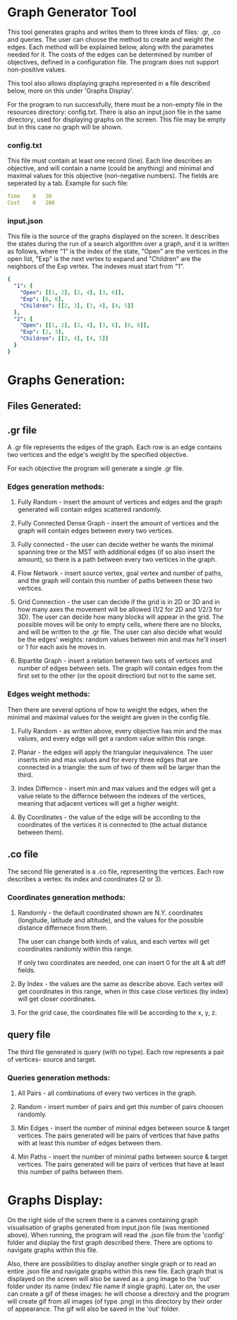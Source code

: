 # Graph Generator Tool
This tool generates graphs and writes them to three kinds of files: .gr, .co and queries.
The user can choose the method to create and weight the edges. Each method will be explained below, along with the parametes needed for it.
The costs of the edges can be determined by number of objectives, defined in a configuration file. The program does not support non-positive values.

This tool also allows displaying graphs represented in a file described below, more on this under 'Graphs Display'.

For the program to run successfully, there must be a non-empty file in the resources directory: config.txt. There is also an input.json file in the same directory, used for displaying graphs on the screen. This file may be empty but in this case no graph will be shown.

### config.txt
This file must contain at least one record (line). Each line describes an objective, and will contain a name (could be anything) and minimal and maximal values for this objective (non-negative numbers). The fields are seperated by a tab. Example for such file:
```yaml
Time	0	20
Cost	0	200
```

### input.json
This file is the source of the graphs displayed on the screen. It describes the states during the run of a search algorithm over a graph, and it is written as follows, where "1" is the index of the state, "Open" are the vertices in the open list, "Exp" is the next vertex to expand and "Children" are the neighbors of the Exp vertex. The indexes must start from "1".
```yaml
{
  "1": {
    "Open": [[1, 2], [2, 4], [3, 6]],
    "Exp": [6, 8],
    "Children": [[2, 3], [3, 4], [4, 5]]
  },
  "2": {
    "Open": [[1, 2], [2, 4], [3, 6], [6, 8]],
    "Exp": [2, 3],
    "Children": [[3, 4], [4, 5]]
  }
}
```

# Graphs Generation:

## Files Generated:

## .gr file
A .gr file represents the edges of the graph. Each row is an edge contains two vertices and the edge's weight by the specified objective.

For each objective the program will generate a single .gr file.

### Edges generation methods:

1. Fully Random - insert the amount of vertices and edges and the graph generated will contain edges scattered randomly.

2. Fully Connected Dense Graph - insert the amount of vertices and the graph will contain edges between every two vertices. 

3. Fully connected - the user can decide wether he wants the minimal spanning tree or the MST with additional edges (if so also insert the amount), so there is a path between every two vertices in the graph. 
   
4. Flow Network - insert source vertex, goal vertex and number of paths, and the graph will contain this number of paths between these two vertices. 

5. Grid Connection - the user can decide if the grid is in 2D or 3D and in how many axes the movement will be allowed (1/2 for 2D and 1/2/3 for 3D).
The user can decide how many blocks will appear in the grid. The possible moves will be only to empty cells, where there are no blocks, and will be written to the .gr file.
The user can also decide what would be the edges' weights: random values between min and max he'll insert or 1 for each axis he moves in.
   
6. Bipartite Graph - insert a relation between two sets of vertices and number of edges between sets. The graph will contain edges from the first set to 
the other (or the oposit direction) but not to the same set. 
   
   
### Edges weight methods:

Then there are several options of how to weight the edges, when the minimal and maximal values for the weight are given in the config file.

1. Fully Random - as written above, every objective has min and the max values, and every edge will get a random value within this range. 

2. Planar - the edges will apply the triangular inequivalence. The user inserts min and max values and for every three edges that are connected in a triangle: 
the sum of two of them will be larger than the third. 
   
3. Index Differnce - insert min and max values and the edges will get a value relate to the differnce between the indexes of the vertices, meaning that adjacent 
vertices will get a higher weight. 
   
4. By Coordinates - the value of the edge will be according to the coordinates of the vertices it is connected to (the actual distance between them).

## .co file

The second file generated is a .co file, representing the vertices. Each row describes a vertex: its index and coordinates (2 or 3). 

### Coordinates generation methods:

1. Randomly - the default coordinated shown are N.Y. coordinates (longitude, latitude and altitude), and the values for the possible distance differnece from them.

   The user can change both kinds of valus, and each vertex will get coordinates randomly within this range. 
   
   If only two coordinates are needed, one can insert 0 for the alt & alt diff fields.
   
2. By Index - the values are the same as describe above. Each vertex will get coordinates in this range, when in this case close vertices (by index) will get closer coordinates. 
   
3. For the grid case, the coordinates file will be according to the x, y, z.   

## query file

The third file generated is query (with no type). Each row represents a pair of vertices- source and target. 

### Queries generation methods:

1. All Pairs - all combinations of every two vertices in the graph. 

2. Random - insert number of pairs and get this number of pairs choosen randomly. 

3. Min Edges - insert the number of mininal edges between source & target vertices. The pairs generated will be pairs of vertices that have paths with at least this number of edges between them. 
   
4. Min Paths - insert the number of minimal paths between source & target vertices. The pairs generated will be pairs of vertices that have at least this number of paths between them. 


# Graphs Display:

On the right side of the screen there is a canves containing graph visualisation of graphs generated from input.json file (was mentioned above). When running, the program will read the .json file from the 'config' folder and display the first graph described there. There are options to navigate graphs within this file. 

Also, there are possibilities to display another single graph or to read an entire .json file and navigate graphs within this new file. Each graph that is displayed on the screen will also be saved as a .png image to the 'out' folder under its name (index/ file name if single graph). Later on, the user can create a gif of these images: he will choose a directory and the program will create gif from all images (of type .png) in this directory by their order of appearance. The gif will also be saved in the 'out' folder.

